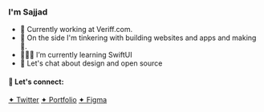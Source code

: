 ### I'm Sajjad

- 🔭 Currently working at Veriff.com.
- 🌱 On the side I'm tinkering with building websites and apps and making 🍕.
- 🙅🏻‍♂️ I’m currently learning SwiftUI
- 💬 Let's chat about design and open source


#### 🤝 Let's connect:
[✦ Twitter](https://twitter.com/sajadabedi)
[✦ Portfolio](sajjad.one)
[✦ Figma](https://figma.com/@sajad)
